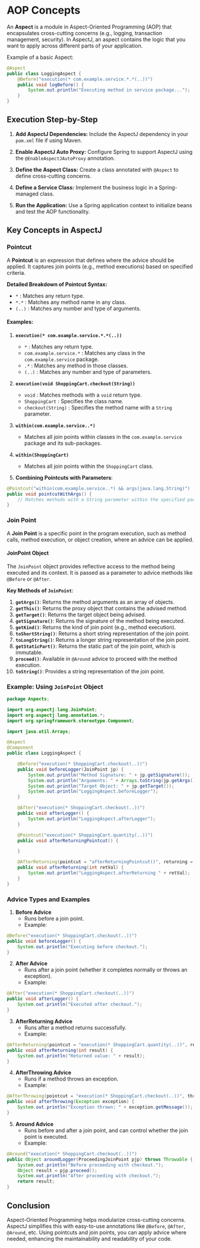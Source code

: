 # AOP Concepts

An **Aspect** is a module in Aspect-Oriented Programming (AOP) that encapsulates cross-cutting concerns (e.g., logging, transaction management, security). In AspectJ, an aspect contains the logic that you want to apply across different parts of your application.

Example of a basic Aspect:

```java
@Aspect
public class LoggingAspect {
    @Before("execution(* com.example.service.*.*(..))")
    public void logBefore() {
        System.out.println("Executing method in service package...");
    }
}
```

## Execution Step-by-Step

1. **Add AspectJ Dependencies:**
   Include the AspectJ dependency in your `pom.xml` file if using Maven.

2. **Enable AspectJ Auto Proxy:**
   Configure Spring to support AspectJ using the `@EnableAspectJAutoProxy` annotation.

3. **Define the Aspect Class:**
   Create a class annotated with `@Aspect` to define cross-cutting concerns.

4. **Define a Service Class:**
   Implement the business logic in a Spring-managed class.

5. **Run the Application:**
   Use a Spring application context to initialize beans and test the AOP functionality.

## Key Concepts in AspectJ

### Pointcut
A **Pointcut** is an expression that defines where the advice should be applied. It captures join points (e.g., method executions) based on specified criteria.

**Detailed Breakdown of Pointcut Syntax:**

- `*` : Matches any return type.
- `*.*` : Matches any method name in any class.
- `(..)` : Matches any number and type of arguments.

#### Examples:

1. **`execution(* com.example.service.*.*(..))`**
    - `*` : Matches any return type.
    - `com.example.service.*` : Matches any class in the `com.example.service` package.
    - `.*` : Matches any method in those classes.
    - `(..)` : Matches any number and type of parameters.

2. **`execution(void ShoppingCart.checkout(String))`**
    - `void` : Matches methods with a `void` return type.
    - `ShoppingCart` : Specifies the class name.
    - `checkout(String)` : Specifies the method name with a `String` parameter.

3. **`within(com.example.service..*)`**
    - Matches all join points within classes in the `com.example.service` package and its sub-packages.

4. **`within(ShoppingCart)`**
    - Matches all join points within the `ShoppingCart` class.

5. **Combining Pointcuts with Parameters**:

```java
@Pointcut("within(com.example.service..*) && args(java.lang.String)")
public void pointcutWithArgs() {
    // Matches methods with a String parameter within the specified package.
}
```

### Join Point
A **Join Point** is a specific point in the program execution, such as method calls, method execution, or object creation, where an advice can be applied.

#### JoinPoint Object
The `JoinPoint` object provides reflective access to the method being executed and its context. It is passed as a parameter to advice methods like `@Before` or `@After`.

**Key Methods of `JoinPoint`**:

1. **`getArgs()`**: Returns the method arguments as an array of objects.
2. **`getThis()`**: Returns the proxy object that contains the advised method.
3. **`getTarget()`**: Returns the target object being advised.
4. **`getSignature()`**: Returns the signature of the method being executed.
5. **`getKind()`**: Returns the kind of join point (e.g., method execution).
6. **`toShortString()`**: Returns a short string representation of the join point.
7. **`toLongString()`**: Returns a longer string representation of the join point.
8. **`getStaticPart()`**: Returns the static part of the join point, which is immutable.
9. **`proceed()`**: Available in `@Around` advice to proceed with the method execution.
10. **`toString()`**: Provides a string representation of the join point.

### Example: Using `JoinPoint` Object

```java
package Aspects;

import org.aspectj.lang.JoinPoint;
import org.aspectj.lang.annotation.*;
import org.springframework.stereotype.Component;

import java.util.Arrays;

@Aspect
@Component
public class LoggingAspect {

    @Before("execution(* ShoppingCart.checkout(..))")
    public void beforeLogger(JoinPoint jp) {
        System.out.println("Method Signature: " + jp.getSignature());
        System.out.println("Arguments: " + Arrays.toString(jp.getArgs()));
        System.out.println("Target Object: " + jp.getTarget());
        System.out.println("LoggingAspect.beforeLogger");
    }

    @After("execution(* ShoppingCart.checkout(..))")
    public void afterLogger() {
        System.out.println("LoggingAspect.afterLogger");
    }

    @Pointcut("execution(* ShoppingCart.quantity(..))")
    public void afterReturningPointcut() {

    }

    @AfterReturning(pointcut = "afterReturningPointcut()", returning = "retVal")
    public void afterReturning(int retVal) {
        System.out.println("LoggingAspect.afterReturning " + retVal);
    }
}
```

### Advice Types and Examples

1. **Before Advice**
    - Runs before a join point.
    - Example:

```java
@Before("execution(* ShoppingCart.checkout(..))")
public void beforeLogger() {
    System.out.println("Executing before checkout.");
}
```

2. **After Advice**
    - Runs after a join point (whether it completes normally or throws an exception).
    - Example:

```java
@After("execution(* ShoppingCart.checkout(..))")
public void afterLogger() {
    System.out.println("Executed after checkout.");
}
```

3. **AfterReturning Advice**
    - Runs after a method returns successfully.
    - Example:

```java
@AfterReturning(pointcut = "execution(* ShoppingCart.quantity(..))", returning = "result")
public void afterReturning(int result) {
    System.out.println("Returned value: " + result);
}
```

4. **AfterThrowing Advice**
    - Runs if a method throws an exception.
    - Example:

```java
@AfterThrowing(pointcut = "execution(* ShoppingCart.checkout(..))", throwing = "exception")
public void afterThrowing(Exception exception) {
    System.out.println("Exception thrown: " + exception.getMessage());
}
```

5. **Around Advice**
    - Runs before and after a join point, and can control whether the join point is executed.
    - Example:

```java
@Around("execution(* ShoppingCart.checkout(..))")
public Object aroundLogger(ProceedingJoinPoint pjp) throws Throwable {
    System.out.println("Before proceeding with checkout.");
    Object result = pjp.proceed();
    System.out.println("After proceeding with checkout.");
    return result;
}
```

## Conclusion
Aspect-Oriented Programming helps modularize cross-cutting concerns. AspectJ simplifies this with easy-to-use annotations like `@Before`, `@After`, `@Around`, etc. Using pointcuts and join points, you can apply advice where needed, enhancing the maintainability and readability of your code.

